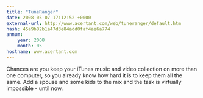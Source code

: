 ```yaml
---
title: "TuneRanger"
date: 2008-05-07 17:12:52 +0000
external-url: http://www.acertant.com/web/tuneranger/default.htm
hash: 45a9b82b1a47d3e84add0faf4ae6a774
annum:
    year: 2008
    month: 05
hostname: www.acertant.com
---
```


Chances are you keep your iTunes music and video collection on more than one computer, so you already know how hard it is to keep them all the same. Add a spouse and some kids to the mix and the task is virtually impossible - until now.
